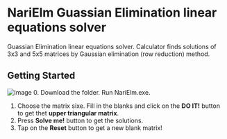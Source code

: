 # NariElm Guassian Elimination linear equations solver
Guassian Elimination linear equations solver. Calculator finds solutions of 3x3 and 5x5 matrices by Gaussian elimination (row reduction) method.
## Getting Started
![image](https://user-images.githubusercontent.com/19486359/107459219-9ae0a700-6b4d-11eb-8481-f1d3a3c64bb6.png)
0. Download the folder. Run NariElm.exe. 
1. Choose the matrix sixe. Fill in the blanks and click on the **DO IT!** button to get thet **upper triangular matrix**.
2. Press **Solve me!** button to get the solutions.
3. Tap on the **Reset** button to get a new blank matrix!


